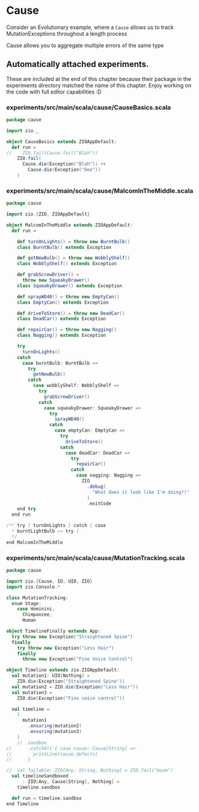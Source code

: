 # Cause

Consider an Evolutionary example, where a `Cause` allows us to track 
MutationExceptions throughout a length process

Cause allows you to aggregate multiple errors of the same type

## Automatically attached experiments.
 These are included at the end of this
 chapter because their package in the
 experiments directory matched the name
 of this chapter. Enjoy working on the
 code with full editor capabilities :D

 

### experiments/src/main/scala/cause/CauseBasics.scala
```scala
package cause

import zio._

object CauseBasics extends ZIOAppDefault:
  def run =
//    ZIO.fail(Cause.fail("Blah"))
    ZIO.fail(
      Cause.die(Exception("Blah")) ++
        Cause.die(Exception("Dee"))
    )

```


### experiments/src/main/scala/cause/MalcomInTheMiddle.scala
```scala
package cause

import zio.{ZIO, ZIOAppDefault}

object MalcomInTheMiddle extends ZIOAppDefault:
  def run =

    def turnOnLights() = throw new BurntBulb()
    class BurntBulb() extends Exception

    def getNewBulb() = throw new WobblyShelf()
    class WobblyShelf() extends Exception

    def grabScrewDriver() =
      throw new SqueakyDrawer()
    class SqueakyDrawer() extends Exception

    def sprayWD40() = throw new EmptyCan()
    class EmptyCan() extends Exception

    def driveToStore() = throw new DeadCar()
    class DeadCar() extends Exception

    def repairCar() = throw new Nagging()
    class Nagging() extends Exception

    try
      turnOnLights()
    catch
      case burntBulb: BurntBulb =>
        try
          getNewBulb()
        catch
          case wobblyShelf: WobblyShelf =>
            try
              grabScrewDriver()
            catch
              case squeakyDrawer: SqueakyDrawer =>
                try
                  sprayWD40()
                catch
                  case emptyCan: EmptyCan =>
                    try
                      driveToStore()
                    catch
                      case deadCar: DeadCar =>
                        try
                          repairCar()
                        catch
                          case nagging: Nagging =>
                            ZIO
                              .debug(
                                "What does it look like I'm doing?!"
                              )
                              .exitCode
    end try
  end run

/** try { turnOnLights } catch { case
  * burntLightBulb => try {
  */
end MalcomInTheMiddle

```


### experiments/src/main/scala/cause/MutationTracking.scala
```scala
package cause

import zio.{Cause, IO, UIO, ZIO}
import zio.Console.*

class MutationTracking:
  enum Stage:
    case Hominini,
      Chimpanzee,
      Human

object TimelineFinally extends App:
  try throw new Exception("Straightened Spine")
  finally
    try throw new Exception("Less Hair")
    finally
      throw new Exception("Fine Voice Control")

object Timeline extends zio.ZIOAppDefault:
  val mutation1: UIO[Nothing] =
    ZIO.die(Exception("Straightened Spine"))
  val mutation2 = ZIO.die(Exception("Less Hair"))
  val mutation3 =
    ZIO.die(Exception("Fine voice control"))

  val timeline =
    (
      mutation1
        .ensuring(mutation2)
        .ensuring(mutation3)
    )
    // .sandbox
//      .catchAll { case cause: Cause[String] =>
//        printLine(cause.defects)
//      }

//  val failable: ZIO[Any, String, Nothing] = ZIO.fail("boom")
  val timelineSandboxed
      : ZIO[Any, Cause[String], Nothing] =
    timeline.sandbox

  def run = timeline.sandbox
end Timeline

```

            